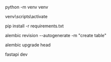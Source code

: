 python -m venv venv

venv\scripts\activate

pip install -r requirements.txt

alembic revision --autogenerate -m "create table"

alembic upgrade head

fastapi dev
